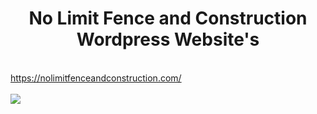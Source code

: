 <center><h1>No Limit Fence and Construction Wordpress Website's</h1></center>
<br />
<a href="https://nolimitfenceandconstruction.com/" target="_blank"> https://nolimitfenceandconstruction.com/ <br/></a> <br/>
<img src="./No Limit Fence and Construction.png" />